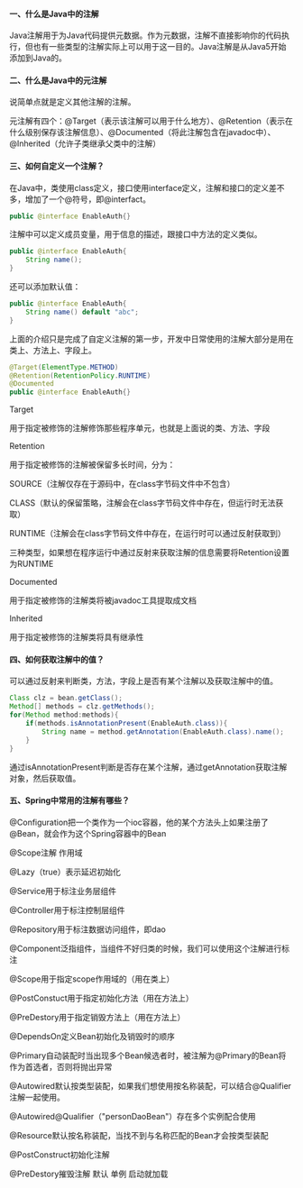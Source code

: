 #### 一、什么是Java中的注解

Java注解用于为Java代码提供元数据。作为元数据，注解不直接影响你的代码执行，但也有一些类型的注解实际上可以用于这一目的。Java注解是从Java5开始添加到Java的。

#### 二、什么是Java中的元注解

说简单点就是定义其他注解的注解。

元注解有四个：@Target（表示该注解可以用于什么地方）、@Retention（表示在什么级别保存该注解信息）、@Documented（将此注解包含在javadoc中）、@Inherited（允许子类继承父类中的注解）

#### 三、如何自定义一个注解？

 在Java中，类使用class定义，接口使用interface定义，注解和接口的定义差不多，增加了一个@符号，即@interfact。

```java
public @interface EnableAuth{}
```

注解中可以定义成员变量，用于信息的描述，跟接口中方法的定义类似。

```java
public @interface EnableAuth{
    String name();
}
```

还可以添加默认值：

```java
public @interface EnableAuth{
    String name() default "abc";
}
```

上面的介绍只是完成了自定义注解的第一步，开发中日常使用的注解大部分是用在类上、方法上、字段上。

```java
@Target(ElementType.METHOD)
@Retention(RetentionPolicy.RUNTIME)
@Documented
public @interface EnableAuth{}
```

Target

用于指定被修饰的注解修饰那些程序单元，也就是上面说的类、方法、字段

Retention

用于指定被修饰的注解被保留多长时间，分为：

SOURCE（注解仅存在于源码中，在class字节码文件中不包含）

CLASS（默认的保留策略，注解会在class字节码文件中存在，但运行时无法获取）

RUNTIME（注解会在class字节码文件中存在，在运行时可以通过反射获取到）

三种类型，如果想在程序运行中通过反射来获取注解的信息需要将Retention设置为RUNTIME

Documented

用于指定被修饰的注解类将被javadoc工具提取成文档

Inherited

用于指定被修饰的注解类将具有继承性

#### 四、如何获取注解中的值？

可以通过反射来判断类，方法，字段上是否有某个注解以及获取注解中的值。

```java
Class clz = bean.getClass();
Method[] methods = clz.getMethods();
for(Method method:methods){
    if(methods.isAnnotationPresent(EnableAuth.class)){
        String name = method.getAnnotation(EnableAuth.class).name();
    }
}
```

通过isAnnotationPresent判断是否存在某个注解，通过getAnnotation获取注解对象，然后获取值。

#### 五、Spring中常用的注解有哪些？

@Configuration把一个类作为一个ioc容器，他的某个方法头上如果注册了@Bean，就会作为这个Spring容器中的Bean

@Scope注解 作用域

@Lazy（true）表示延迟初始化

@Service用于标注业务层组件

@Controller用于标注控制层组件

@Repository用于标注数据访问组件，即dao

@Component泛指组件，当组件不好归类的时候，我们可以使用这个注解进行标注

@Scope用于指定scope作用域的（用在类上）

@PostConstuct用于指定初始化方法（用在方法上）

@PreDestory用于指定销毁方法上（用在方法上）

@DependsOn定义Bean初始化及销毁时的顺序

@Primary自动装配时当出现多个Bean候选者时，被注解为@Primary的Bean将作为首选者，否则将抛出异常

@Autowired默认按类型装配，如果我们想使用按名称装配，可以结合@Qualifier注解一起使用。

@Autowired@Qualifier（"personDaoBean"）存在多个实例配合使用

@Resource默认按名称装配，当找不到与名称匹配的Bean才会按类型装配

@PostConstruct初始化注解

@PreDestory摧毁注解 默认 单例 启动就加载